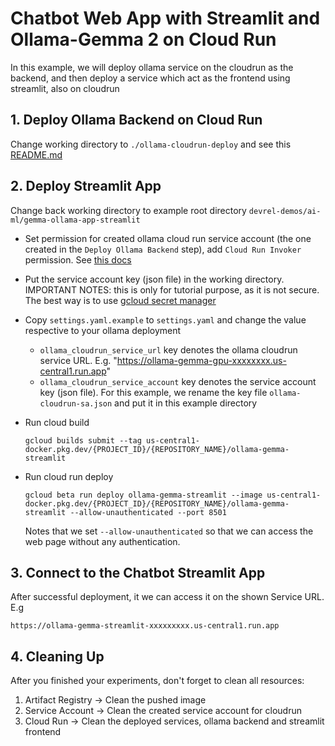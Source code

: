 # Chatbot Web App with Streamlit and Ollama-Gemma 2 on Cloud Run

In this example, we will deploy ollama service on the cloudrun as the backend, and then deploy a service which act as the frontend using streamlit, also on cloudrun

## 1. Deploy Ollama Backend on Cloud Run

Change working directory to `./ollama-cloudrun-deploy` and see this [README.md](ollama-cloudrun-deploy/README.md)

## 2. Deploy Streamlit App

Change back working directory to example root directory `devrel-demos/ai-ml/gemma-ollama-app-streamlit`

- Set permission for created ollama cloud run service account (the one created in the `Deploy Ollama Backend` step), add `Cloud Run Invoker` permission. See [this docs](https://cloud.google.com/iam/docs/manage-access-service-accounts)
- Put the service account key (json file) in the working directory. IMPORTANT NOTES: this is only for tutorial purpose, as it is not secure. The best way is to use [gcloud secret manager](https://cloud.google.com/secret-manager/docs)  
- Copy `settings.yaml.example` to `settings.yaml` and change the value respective to your ollama deployment
  - `ollama_cloudrun_service_url` key denotes the ollama cloudrun service URL. E.g. "https://ollama-gemma-gpu-xxxxxxxx.us-central1.run.app"
  - `ollama_cloudrun_service_account` key denotes the service account key (json file). For this example, we rename the key file `ollama-cloudrun-sa.json` and put it in this example directory
- Run cloud build

    ```console
    gcloud builds submit --tag us-central1-docker.pkg.dev/{PROJECT_ID}/{REPOSITORY_NAME}/ollama-gemma-streamlit
    ```

- Run cloud run deploy

    ```console
    gcloud beta run deploy ollama-gemma-streamlit --image us-central1-docker.pkg.dev/{PROJECT_ID}/{REPOSITORY_NAME}/ollama-gemma-streamlit --allow-unauthenticated --port 8501
    ```

    Notes that we set `--allow-unauthenticated` so that we can access the web page without any authentication. 

## 3. Connect to the Chatbot Streamlit App

After successful deployment, it we can access it on the shown Service URL. E.g

```console
https://ollama-gemma-streamlit-xxxxxxxxx.us-central1.run.app
```

## 4. Cleaning Up

After you finished your experiments, don't forget to clean all resources:

1. Artifact Registry -> Clean the pushed image
2. Service Account -> Clean the created service account for cloudrun
3. Cloud Run -> Clean the deployed services, ollama backend and streamlit frontend